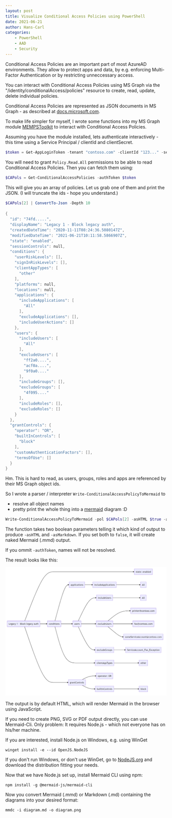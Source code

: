 ```yaml
---
layout: post
title: Visualize Conditional Access Policies using PowerShell
date: 2021-06-21
author: Hans-Carl
categories:
    - PowerShell
    - AAD
    - Security
---
```


Conditional Access Policies are an important part of most AzureAD environments. They allow to protect apps and data, by e.g. enforcing Multi-Factor Authentication or by restricting unneccessary access.

You can interact with Conditional Access Policies using MS Graph via the "/identity/conditionalAccess/policies" resource to create, read, update, delete individual policies.

Conditional Access Policies are represented as JSON documents in MS Graph - as described at [docs.microsoft.com](https://docs.microsoft.com/en-us/graph/api/resources/conditionalaccesspolicy).

To make life simpler for myself, I wrote some functions into my MS Graph module [MEMPSToolkit](https://github.com/hcoberdalhoff/MEMPSToolkit) to interact with Conditional Access Policies.  

Assuming you have the module installed, lets authenticate interactively - this time using a Service Principal / clientId and clientSecret.

```powershell
$token = Get-AppLoginToken -tenant "contoso.com" -clientId "123..." -secretValue "!?#..."
```

You will need to grant `Policy.Read.All` permissions to be able to read Conditional Access Policies. Then you can fetch them using:

```powershell
$CAPols = Get-ConditionalAccessPolicies -authToken $token
```

This will give you an array of policies. Let us grab one of them and print the JSON. (I will truncate the ids - hope you understand.)

```powershell
$CAPols[2] | ConvertTo-Json -Depth 10

{
  "id": "74fd.....",
  "displayName": "Legacy 1 - Block legacy auth",
  "createdDateTime": "2020-11-11T08:24:36.5080147Z",
  "modifiedDateTime": "2021-06-21T10:11:58.5866907Z",
  "state": "enabled",
  "sessionControls": null,
  "conditions": {
    "userRiskLevels": [],
    "signInRiskLevels": [],
    "clientAppTypes": [
      "other"
    ],
    "platforms": null,
    "locations": null,
    "applications": {
      "includeApplications": [
        "All"
      ],
      "excludeApplications": [],
      "includeUserActions": []
    },
    "users": {
      "includeUsers": [
        "All"
      ],
      "excludeUsers": [
        "ff2a0....",
        "acf0a....",
        "9f0a0...."
      ],
      "includeGroups": [],
      "excludeGroups": [
        "4f095...."
      ],
      "includeRoles": [],
      "excludeRoles": []
    }
  },
  "grantControls": {
    "operator": "OR",
    "builtInControls": [
      "block"
    ],
    "customAuthenticationFactors": [],
    "termsOfUse": []
  }
}
```

Hm. This is hard to read, as users, groups, roles and apps are referenced by their MS Graph object ids. 

So I wrote a parser / interpreter `Write-ConditionalAccessPolicyToMermaid` to 
- resolve all object names
- pretty print the whole thing into a [mermaid](https://mermaid-js.github.io/mermaid/) diagram :D

```powershell
Write-ConditionalAccessPolicyToMermaid -pol $CAPols[2] -asHTML $true -authToken $token > ~\pol.html 
```

The function takes two boolean parameters telling it which kind of output to produce `-asHTML` and `-asMarkdown`. If you set both to `false`, it will create naked Mermaid (.mmd) output.

If you ommit `-authToken`, names will not be resolved.

The result looks like this:

![CA-Mermaid-Demo](/images/2021-06-29-condacc-mermaid.png)

The output is by default HTML, which will render Mermaid in the browser using JavaScript.

If you need to create PNG, SVG or PDF output directly, you can use Mermaid-Cli. Only problem: It requires Node.js - which not everyone has on his/her machine.

If you are interested, install Node.js on Windows, e.g. using WinGet
```
winget install -e --id OpenJS.NodeJS
```
If you don't run Windows, or don't use WinGet, go to [NodeJS.org](https://nodejs.org/en/download/) and download the distribution fitting your needs.


Now that we have Node.js set up, install Mermaid CLI using npm:
```
npm install -g @mermaid-js/mermaid-cli
```

Now you convert Mermaid (.mmd) or Markdown (.md) containing the diagrams into your desired format:

```
mmdc -i diagram.md -o diagram.png
```



